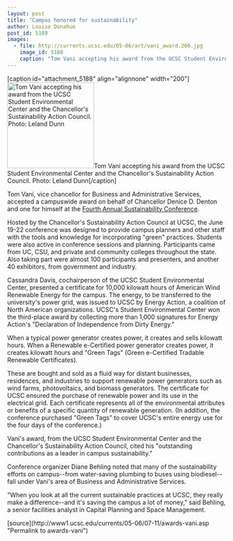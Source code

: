 ```yaml
---
layout: post
title: "Campus honored for sustainability"
author: Louise Donahue
post_id: 5189
images:
  - file: http://currents.ucsc.edu/05-06/art/vani_award.200.jpg
    image_id: 5188
    caption: "Tom Vani accepting his award from the UCSC Student Environmental Center and the Chancellor's Sustainability Action Council. Photo: Leland Dunn"
---
```


[caption id="attachment_5188" align="alignnone" width="200"]<a href="http://localhost/mysite/wp-content/uploads/2005/07/vani_award.200.jpg"><img class="size-full wp-image-5188" src="http://localhost/mysite/wp-content/uploads/2005/07/vani_award.200.jpg" alt="Tom Vani accepting his award from the UCSC Student Environmental Center and the Chancellor's Sustainability Action Council. Photo: Leland Dunn" width="200" height="198" /></a>Tom Vani accepting his award from the UCSC Student Environmental Center and the Chancellor's Sustainability Action Council. Photo: Leland Dunn[/caption]
<a name="content" id="content"></a>
<p>
  Tom Vani, vice chancellor for Business and Administrative Services, accepted a campuswide award on behalf of Chancellor Denice D. Denton and one for himself at the <a href="http://www2.ucsc.edu/sustainabilityconf2005/">Fourth Annual Sustainability Conference</a>.
</p>
<p>
  Hosted by the Chancellor's Sustainability Action Council at UCSC, the June 19-22 conference was designed to provide campus planners and other staff with the tools and knowledge for incorporating "green" practices. Students were also active in conference sessions and planning. Participants came from UC, CSU, and private and community colleges throughout the state. Also taking part were almost 100 participants and presenters, and another 40 exhibitors, from government and industry.
</p>
<p>
  Cassandra Davis, cochairperson of the UCSC Student Environmental Center, presented a certificate for 10,000 kilowatt hours of American Wind Renewable Energy for the campus. The energy, to be transferred to the university's power grid, was issued to UCSC by Energy Action, a coalition of North American organizations. UCSC's Student Environmental Center won the third-place award by collecting more than 1,000 signatures for Energy Action's "Declaration of Independence from Dirty Energy."
</p>
<p>
  When a typical power generator creates power, it creates and sells kilowatt hours. When a Renewable e-Certified power generator creates power, it creates kilowatt hours and "Green Tags" (Green e-Certified Tradable Renewable Certificates).
</p>
<p>
  These are bought and sold as a fluid way for distant businesses, residences, and industries to support renewable power generators such as wind farms, photovoltaics, and biomass generators. The certificate for UCSC ensured the purchase of renewable power and its use in the electrical grid. Each certificate represents all of the environmental attributes or benefits of a specific quantity of renewable generation. (In addition, the conference purchased "Green Tags" to cover UCSC's entire energy use for the four days of the conference.)
</p>
<p>
  Vani's award, from the UCSC Student Environmental Center and the Chancellor's Sustainability Action Council, cited his "outstanding contributions as a leader in campus sustainability."
</p>
<p>
  Conference organizer Diane Behling noted that many of the sustainability efforts on campus--from water-saving plumbing to buses using biodiesel--fall under Vani's area of Business and Administrative Services.
</p>
<p>
  "When you look at all the current sustainable practices at UCSC, they really make a difference--and it's saving the campus a lot of money," said Behling, a senior facilities analyst in Capital Planning and Space Management.
</p>
<form>
  <input name="t1" size="-1" type="hidden">
</form>



</p>
[source](http://www1.ucsc.edu/currents/05-06/07-11/awards-vani.asp "Permalink to awards-vani")

